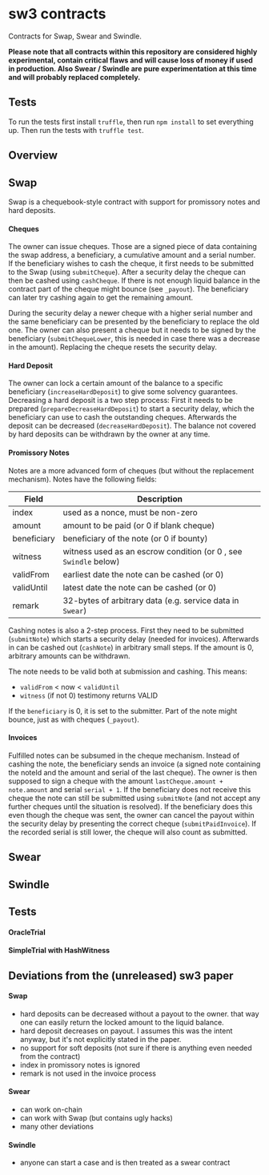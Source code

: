 # sw3 contracts

Contracts for Swap, Swear and Swindle.

**Please note that all contracts within this repository are considered highly experimental, contain critical flaws and will cause loss of money if used in production. Also Swear / Swindle are pure experimentation at this time and will probably replaced completely.**

## Tests

To run the tests first install `truffle`, then run `npm install` to set everything up.
Then run the tests with `truffle test`.

## Overview

## Swap

Swap is a chequebook-style contract with support for promissory notes and hard deposits.

#### Cheques

The owner can issue cheques. Those are a signed piece of data containing the swap address, a beneficiary, a cumulative amount and a serial number. If the beneficiary wishes to cash the cheque, it first needs to be submitted to the Swap (using `submitCheque`). After a security delay the cheque can then be cashed using `cashCheque`. If there is not enough liquid balance in the contract part of the cheque might bounce (see `_payout`). The beneficiary can later try cashing again to get the remaining amount.

During the security delay a newer cheque with a higher serial number and the same beneficiary can be presented by the beneficiary to replace the old one. The owner can also present a cheque but it needs to be signed by the beneficiary (`submitChequeLower`, this is needed in case there was a decrease in the amount). Replacing the cheque resets the security delay.

#### Hard Deposit

The owner can lock a certain amount of the balance to a specific beneficiary (`increaseHardDeposit`) to give some solvency guarantees. Decreasing a hard deposit is a two step process: First it needs to be prepared (`prepareDecreaseHardDeposit`) to start a security delay, which the beneficiary can use to cash the outstanding cheques. Afterwards the deposit can be decreased (`decreaseHardDeposit`).
The balance not covered by hard deposits can be withdrawn by the owner at any time.

#### Promissory Notes

Notes are a more advanced form of cheques (but without the replacement mechanism).
Notes have the following fields:

| Field        | Description   |
| ------------ | ------------- |
| index        | used as a nonce, must be non-zero |
| amount       | amount to be paid (or 0 if blank cheque) |
| beneficiary  | beneficiary of the note (or 0 if bounty) |
| witness      | witness used as an escrow condition (or 0 , see `Swindle` below) |
| validFrom    | earliest date the note can be cashed (or 0) |
| validUntil   | latest date the note can be cashed (or 0) |
| remark       | 32-bytes of arbitrary data (e.g. service data in `Swear`) |

Cashing notes is also a 2-step process. First they need to be submitted (`submitNote`) which starts a security delay (needed for invoices). Afterwards in can be cashed out (`cashNote`) in arbitrary small steps. If the amount is 0, arbitrary amounts can be withdrawn.

The note needs to be valid both at submission and cashing. This means:
* `validFrom` < now < `validUntil`
* `witness` (if not 0) testimony returns VALID

If the `beneficiary` is 0, it is set to the submitter.
Part of the note might bounce, just as with cheques (`_payout`).

#### Invoices

Fulfilled notes can be subsumed in the cheque mechanism. Instead of cashing the note, the beneficiary sends an invoice (a signed note containing the noteId and the amount and serial of the last cheque). The owner is then supposed to sign a cheque with the amount `lastCheque.amount + note.amount` and serial `serial + 1`. If the beneficiary does not receive this cheque the note can still be submitted using `submitNote` (and not accept any further cheques until the situation is resolved). If the beneficiary does this even though the cheque was sent, the owner can cancel the payout within the security delay by presenting the correct cheque (`submitPaidInvoice`). If the recorded serial is still lower, the cheque will also count as submitted.

## Swear



## Swindle



## Tests



#### OracleTrial



#### SimpleTrial with HashWitness



## Deviations from the (unreleased) sw3 paper

#### Swap

* hard deposits can be decreased without a payout to the owner. that way one can easily return the locked amount to the liquid balance.
* hard deposit decreases on payout. I assumes this was the intent anyway, but it's not explicitly stated in the paper.
* no support for soft deposits (not sure if there is anything even needed from the contract)
* index in promissory notes is ignored
* remark is not used in the invoice process

#### Swear

* can work on-chain
* can work with Swap (but contains ugly hacks)
* many other deviations

#### Swindle

* anyone can start a case and is then treated as a swear contract
